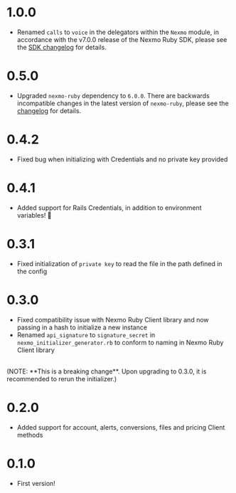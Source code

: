 # 1.0.0

* Renamed `calls` to `voice` in the delegators within the `Nexmo` module, in accordance with the v7.0.0 release of the Nexmo Ruby SDK, please see the [SDK changelog](https://github.com/Nexmo/nexmo-ruby/blob/master/CHANGES.md) for details.

# 0.5.0

* Upgraded `nexmo-ruby` dependency to `6.0.0`. There are backwards incompatible changes in the latest version of `nexmo-ruby`, please see the [changelog](https://github.com/Nexmo/nexmo-ruby/blob/master/CHANGES.md) for details.

# 0.4.2

* Fixed bug when initializing with Credentials and no private key provided

# 0.4.1

* Added support for Rails Credentials, in addition to environment variables! 🙌

# 0.3.1

* Fixed initialization of `private key` to read the file in the path defined in the config

# 0.3.0

* Fixed compatibility issue with Nexmo Ruby Client library and now passing in a hash to initialize a new instance
* Renamed `api_signature` to `signature_secret` in `nexmo_initializer_generator.rb` to conform to naming in Nexmo Ruby Client library
<br>
(NOTE: **This is a breaking change**. Upon upgrading to 0.3.0, it is recommended to rerun the initializer.)

# 0.2.0

* Added support for account, alerts, conversions, files and pricing Client methods 

# 0.1.0

* First version!